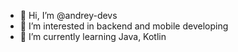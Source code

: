 - 👋 Hi, I’m @andrey-devs
- 👀 I’m interested in backend and mobile developing
- 🌱 I’m currently learning Java, Kotlin

<!---
andrey-devs/andrey-devs is a ✨ special ✨ repository because its `README.md` (this file) appears on your GitHub profile.
You can click the Preview link to take a look at your changes.
--->
